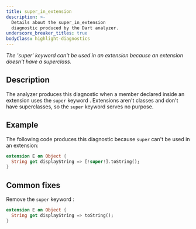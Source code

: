 ```yaml
---
title: super_in_extension
description: >-
  Details about the super_in_extension
  diagnostic produced by the Dart analyzer.
underscore_breaker_titles: true
bodyClass: highlight-diagnostics
---
```


_The 'super' keyword can't be used in an extension because an extension doesn't have a superclass._

## Description

The analyzer produces this diagnostic when a member declared inside an
extension uses the `super` keyword . Extensions aren't classes and don't
have superclasses, so the `super` keyword serves no purpose.

## Example

The following code produces this diagnostic because `super` can't be used
in an extension:

```dart
extension E on Object {
  String get displayString => [!super!].toString();
}
```

## Common fixes

Remove the `super` keyword :

```dart
extension E on Object {
  String get displayString => toString();
}
```
